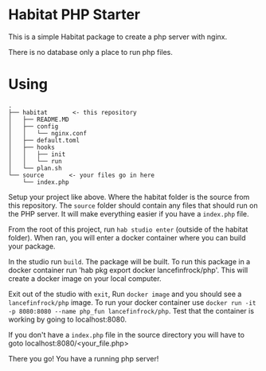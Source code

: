 # Habitat PHP Starter

This is a simple Habitat package to create a php server with nginx.

There is no database only a place to run php files. 

# Using

```
.
├── habitat       <- this repository
│   ├── README.MD
│   ├── config
│   │   └── nginx.conf
│   ├── default.toml
│   ├── hooks
│   │   ├── init
│   │   └── run
│   └── plan.sh
└── source       <- your files go in here 
    └── index.php 
```

Setup your project like above. Where the habitat folder is the source from this repository. 
The `source` folder should contain any files that should run on the PHP server. It will make everything easier if you have 
a `index.php` file. 

From the root of this project, run `hab studio enter` (outside of the habitat folder). 
When ran, you will enter a docker container where you can build your package. 

In the studio run `build`. The package will be built. 
To run this package in a docker container run 'hab pkg export docker lancefinfrock/php'. 
This will create a docker image on your local computer. 

Exit out of the studio with `exit`,
Run `docker image` and you should see a `lancefinfrock/php` image. 
To run your docker container use `docker run -it -p 8080:8080 --name php_fun lancefinfrock/php`. 
Test that the container is working by going to localhost:8080. 

If you don't have a `index.php` file in the source directory you will have to goto localhost:8080/<your_file.php> 

There you go! You have a running php server!



